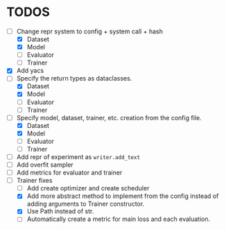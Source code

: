 # TODOS

 - [ ] Change repr system to config + system call + hash
    - [x] Dataset
    - [x] Model
    - [ ] Evaluator
    - [ ] Trainer
 - [x] Add yacs
 - [ ] Specify the return types as dataclasses.
    - [x] Dataset
    - [x] Model
    - [ ] Evaluator
    - [ ] Trainer
 - [ ] Specify model, dataset, trainer, etc. creation from the config file.
    - [x] Dataset
    - [x] Model
    - [ ] Evaluator
    - [ ] Trainer
 - [ ] Add repr of experiment as `writer.add_text`
 - [ ] Add overfit sampler
 - [ ] Add metrics for evaluator and trainer
 - [ ] Trainer fixes
    - [ ] Add create optimizer and create scheduler
    - [x] Add more abstract method to implement from the config instead of adding arguments to Trainer constructor.
    - [x] Use Path instead of str.
    - [ ] Automatically create a metric for main loss and each evaluation.